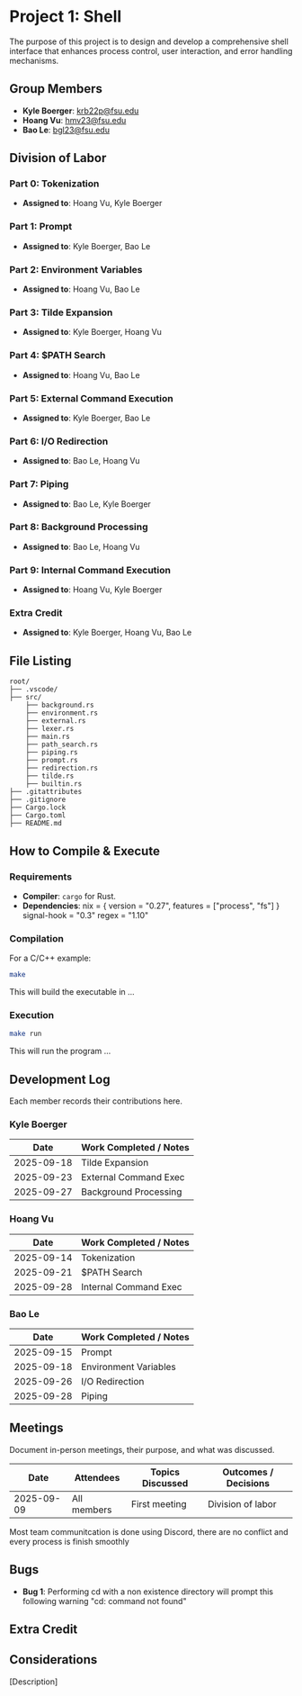 # Project 1: Shell

The purpose of this project is to design and develop a comprehensive shell interface that enhances process control, user interaction, and error handling mechanisms.

## Group Members
- **Kyle Boerger**: krb22p@fsu.edu
- **Hoang Vu**: hmv23@fsu.edu
- **Bao Le**: bgl23@fsu.edu
## Division of Labor

### Part 0: Tokenization
- **Assigned to**: Hoang Vu, Kyle Boerger

### Part 1: Prompt
- **Assigned to**: Kyle Boerger, Bao Le

### Part 2: Environment Variables
- **Assigned to**: Hoang Vu, Bao Le

### Part 3: Tilde Expansion
- **Assigned to**: Kyle Boerger, Hoang Vu

### Part 4: $PATH Search
- **Assigned to**: Hoang Vu, Bao Le

### Part 5: External Command Execution
- **Assigned to**: Kyle Boerger, Bao Le

### Part 6: I/O Redirection
- **Assigned to**: Bao Le, Hoang Vu

### Part 7: Piping
- **Assigned to**: Bao Le, Kyle Boerger

### Part 8: Background Processing
- **Assigned to**: Bao Le, Hoang Vu

### Part 9: Internal Command Execution
- **Assigned to**: Hoang Vu, Kyle Boerger

### Extra Credit
- **Assigned to**: Kyle Boerger, Hoang Vu, Bao Le

## File Listing
```
root/
├── .vscode/
├── src/
    ├── background.rs
    ├── environment.rs
    ├── external.rs
    ├── lexer.rs
    ├── main.rs
    ├── path_search.rs
    ├── piping.rs
    ├── prompt.rs
    ├── redirection.rs
    ├── tilde.rs
    ├── builtin.rs
├── .gitattributes
├── .gitignore
├── Cargo.lock
├── Cargo.toml
├── README.md

```
## How to Compile & Execute

### Requirements
- **Compiler**: `cargo` for Rust.
- **Dependencies**:
    nix = { version = "0.27", features = ["process", "fs"] }
    signal-hook = "0.3"
    regex = "1.10"


### Compilation
For a C/C++ example:
```bash
make
```
This will build the executable in ...
### Execution
```bash
make run
```
This will run the program ...

## Development Log
Each member records their contributions here.

### Kyle Boerger

| Date       | Work Completed / Notes |
|------------|------------------------|
| 2025-09-18 | Tilde Expansion        |
| 2025-09-23 | External Command Exec  |
| 2025-09-27 | Background Processing  |

### Hoang Vu

| Date       | Work Completed / Notes |
|------------|------------------------|
| 2025-09-14 | Tokenization           |
| 2025-09-21 | $PATH Search           |
| 2025-09-28 | Internal Command Exec  |



### Bao Le

| Date       | Work Completed / Notes |
|------------|------------------------|
| 2025-09-15 | Prompt                 |
| 2025-09-18 | Environment Variables  |
| 2025-09-26 | I/O Redirection        |
| 2025-09-28 | Piping                 |


## Meetings
Document in-person meetings, their purpose, and what was discussed.

| Date       | Attendees            | Topics Discussed | Outcomes / Decisions |
|------------|----------------------|------------------|-----------------------|
| 2025-09-09 | All members          | First meeting    | Division of labor     |


Most team communitcation is done using Discord, there are no conflict and every process is finish smoothly


## Bugs
- **Bug 1**: Performing cd with a non existence directory will prompt this following warning "cd: command not found"


## Extra Credit


## Considerations
[Description]
